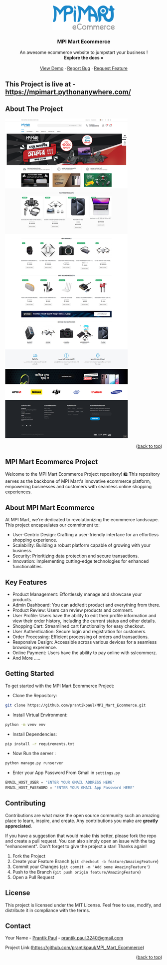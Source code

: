 
<a name="readme-top"></a>

<!-- PROJECT LOGO -->
<br />
<div align="center">
  <a href="">
    <img src="readme_img/logo.png" alt="Logo" width="200" height="80">
  </a>

  <h3 align="center">MPI Mart Ecommerce</h3>

  <p align="center">
    An awesome ecommerce website to jumpstart your business !
    <br />
    <strong>Explore the docs »</strong>
    <br />
    <br />
    <a href="https://mpimart.pythonanywhere.com/">View Demo</a>
    ·
    <a href="https://github.com/prantikpaul/MPI_Mart_Ecommerce/issues">Report Bug</a>
    ·
    <a href="https://github.com/prantikpaul/MPI_Mart_Ecommerce/issues">Request Feature</a>
  </p>
</div>

## This Project is live at -  https://mpimart.pythonanywhere.com/

<!-- ABOUT THE PROJECT -->
## About The Project

[![Product Name Screen Shot][product-screenshot]](https://mpimart.pythonanywhere.com/)

<p align="right">(<a href="#readme-top">back to top</a>)</p>


## MPI Mart Ecommerce Project

Welcome to the MPI Mart Ecommerce Project repository! 🛍️ This repository serves as the backbone of MPI Mart's innovative ecommerce platform, empowering businesses and customers with seamless online shopping experiences.

<!-- GETTING STARTED -->
## About MPI Mart Ecommerce

At MPI Mart, we're dedicated to revolutionizing the ecommerce landscape. This project encapsulates our commitment to:

- User-Centric Design: Crafting a user-friendly interface for an effortless shopping experience.
- Scalability: Building a robust platform capable of growing with your business.
- Security: Prioritizing data protection and secure transactions.
- Innovation: Implementing cutting-edge technologies for enhanced functionalities.

## Key Features

- Product Management: Effortlessly manage and showcase your products.
- Admin Dashboard: You can add/edit product and everything from there.
- Product Review: Users can review products and comment.
- User Profile: Users have the ability to edit their profile information and view their order history, including the current status and other details.
- Shopping Cart: Streamlined cart functionality for easy checkout.
- User Authentication: Secure login and registration for customers.
- Order Processing: Efficient processing of orders and transactions.
- Responsive Design: Accessible across various devices for a seamless browsing experience.
- Online Payment: Users have the ability to pay online with sslcommerz.
- And More .....

## Getting Started

To get started with the MPI Mart Ecommerce Project:

* Clone the Repository:
```sh
git clone https://github.com/prantikpaul/MPI_Mart_Ecommerce.git
```
* Install Virtual Environment:
```sh
python -m venv env
```
* Install Dependencies:
```sh
pip install -r requirements.txt
```
* Now Run the server :
```sh
python manage.py runserver
```
* Enter your App Password From Gmail in `settings.py`
```js
EMAIL_HOST_USER = "ENTER YOUR GMAIL ADDRESS HERE"
EMAIL_HOST_PASSWORD = "ENTER YOUR GMAIL App Password HERE"
```

<!-- CONTRIBUTING -->
## Contributing

Contributions are what make the open source community such an amazing place to learn, inspire, and create. Any contributions you make are **greatly appreciated**.

If you have a suggestion that would make this better, please fork the repo and create a pull request. You can also simply open an issue with the tag "enhancement".
Don't forget to give the project a star! Thanks again!

1. Fork the Project
2. Create your Feature Branch (`git checkout -b feature/AmazingFeature`)
3. Commit your Changes (`git commit -m 'Add some AmazingFeature'`)
4. Push to the Branch (`git push origin feature/AmazingFeature`)
5. Open a Pull Request



<!-- LICENSE -->
## License

This project is licensed under the MIT License. Feel free to use, modify, and distribute it in compliance with the terms.




<!-- CONTACT -->
## Contact

Your Name - [Prantik Paul](https://www.facebook.com/prantikprappoo) - prantik.paul.3240@gmail.com

Project Link:(https://github.com/prantikpaul/MPI_Mart_Ecommerce)

<p align="right">(<a href="#readme-top">back to top</a>)</p>



<!-- MARKDOWN LINKS & IMAGES -->
<!-- https://www.markdownguide.org/basic-syntax/#reference-style-links -->
[contributors-shield]: https://img.shields.io/github/contributors/othneildrew/Best-README-Template.svg?style=for-the-badge
[contributors-url]: https://github.com/othneildrew/Best-README-Template/graphs/contributors
[forks-shield]: https://img.shields.io/github/forks/othneildrew/Best-README-Template.svg?style=for-the-badge
[forks-url]: https://github.com/othneildrew/Best-README-Template/network/members
[stars-shield]: https://img.shields.io/github/stars/othneildrew/Best-README-Template.svg?style=for-the-badge
[stars-url]: https://github.com/othneildrew/Best-README-Template/stargazers
[issues-shield]: https://img.shields.io/github/issues/othneildrew/Best-README-Template.svg?style=for-the-badge
[issues-url]: https://github.com/othneildrew/Best-README-Template/issues
[license-shield]: https://img.shields.io/github/license/othneildrew/Best-README-Template.svg?style=for-the-badge
[license-url]: https://github.com/othneildrew/Best-README-Template/blob/master/LICENSE.txt
[linkedin-shield]: https://img.shields.io/badge/-LinkedIn-black.svg?style=for-the-badge&logo=linkedin&colorB=555
[linkedin-url]: https://linkedin.com/in/othneildrew
[product-screenshot]: readme_img/screenshot.png
